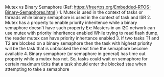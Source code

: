Mutex vs Binary Semaphore (Ref: https://freertos.org/Embedded-RTOS-Binary-Semaphores.html )
    1. Mutex is used in the context of tasks or threads while binary semaphore is used in the context of task and ISR
    2. Mutex has a property to enable priority inheritence while a binary semaphore doesn't have such property
        Ex: Masters in an I2C network can use mutex with priority inheritence enabled
            While trying to read flash dump, the reader mutex can have priority inhertance enabled
    3. If two tasks T1 and T2 are blocked on a binary semaphore then the task with highest priority will be the task that is unblocked the next time the 
        semaphore become available
    4. Binary semaphore (or semaphore in general) has time out property while a mutex has not. So, tasks could wait on semaphore for certain maximum ticks
        that a task should enter the blocked stae when attempting to take a semaphore
